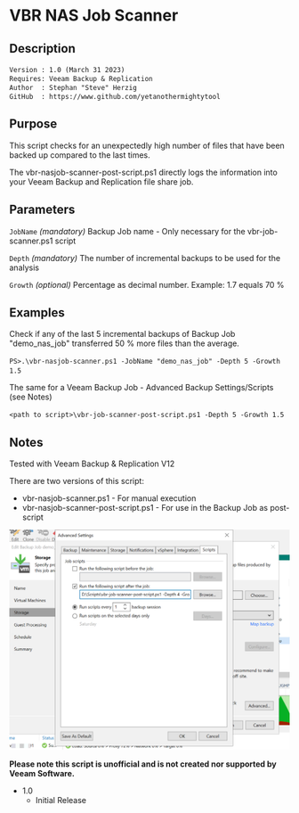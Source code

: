 # VBR NAS Job Scanner

## Description
~~~~
Version : 1.0 (March 31 2023)
Requires: Veeam Backup & Replication
Author  : Stephan "Steve" Herzig
GitHub  : https://www.github.com/yetanothermightytool
~~~~

## Purpose

This script checks for an unexpectedly high number of files that have been backed up compared to the last times.

The vbr-nasjob-scanner-post-script.ps1 directly logs the information into your Veeam Backup and Replication file share job.


## Parameters
  
  `JobName`
_(mandatory)_ Backup Job name - Only necessary for the vbr-job-scanner.ps1 script

  `Depth`
_(mandatory)_ The number of incremental backups to be used for the analysis

  `Growth`
_(optional)_ Percentage as decimal number. Example: 1.7 equals 70 %

 
## Examples

Check if any of the last 5 incremental backups of Backup Job "demo_nas_job" transferred 50 % more files than the average.

`PS>.\vbr-nasjob-scanner.ps1 -JobName "demo_nas_job" -Depth 5 -Growth 1.5`

The same for a Veeam Backup Job - Advanced Backup Settings/Scripts (see Notes)

`<path to script>\vbr-job-scanner-post-script.ps1 -Depth 5 -Growth 1.5`

  
## Notes

Tested with Veeam Backup & Replication V12

There are two versions of this script:
- vbr-nasjob-scanner.ps1             - For manual execution
- vbr-nasjob-scanner-post-script.ps1 - For use in the Backup Job as post-script

![alt text](https://github.com/yetanothermightytool/powershell/blob/master/vbr/vbr-job-scanner/pictures/advanced-settings-script.png)

**Please note this script is unofficial and is not created nor supported by Veeam Software.**



* 1.0
    * Initial Release
